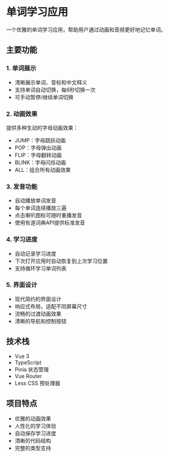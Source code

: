 # 单词学习应用

一个优雅的单词学习应用，帮助用户通过动画和音频更好地记忆单词。

## 主要功能

### 1. 单词展示
- 清晰展示单词、音标和中文释义
- 支持单词自动切换，每6秒切换一次
- 可手动暂停/继续单词切换

### 2. 动画效果
提供多种生动的字母动画效果：
- JUMP：字母跳跃动画
- POP：字母弹出动画
- FLIP：字母翻转动画
- BLINK：字母闪烁动画
- ALL：组合所有动画效果

### 3. 发音功能
- 自动播放单词发音
- 每个单词连续播放三遍
- 点击喇叭图标可随时重播发音
- 使用有道词典API提供标准发音

### 4. 学习进度
- 自动记录学习进度
- 下次打开应用时自动恢复到上次学习位置
- 支持循环学习单词列表

### 5. 界面设计
- 现代简约的界面设计
- 响应式布局，适配不同屏幕尺寸
- 流畅的过渡动画效果
- 清晰的导航和控制按钮

## 技术栈
- Vue 3
- TypeScript
- Pinia 状态管理
- Vue Router
- Less CSS 预处理器

## 项目特点
- 优雅的动画效果
- 人性化的学习体验
- 自动保存学习进度
- 清晰的代码结构
- 完整的类型支持 